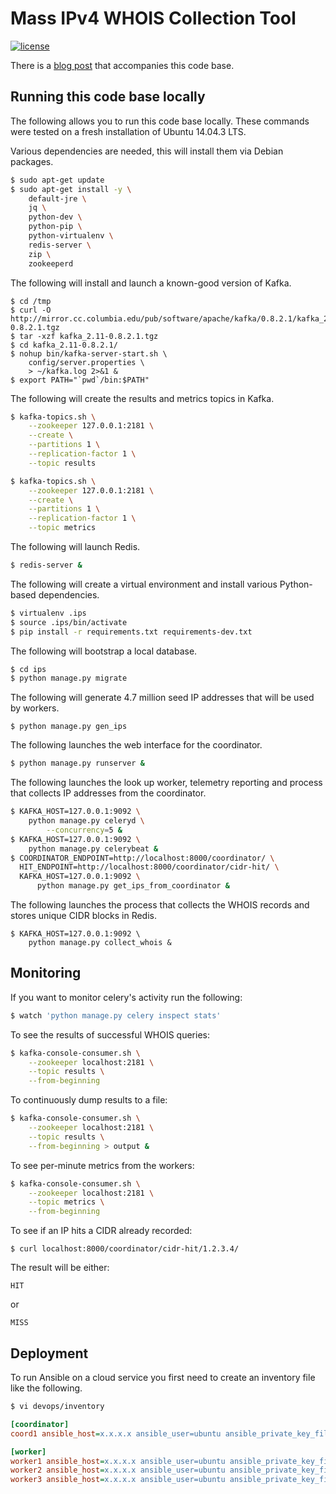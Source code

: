 # Mass IPv4 WHOIS Collection Tool

[![license](http://img.shields.io/badge/license-MIT-red.svg?style=flat)](http://opensource.org/licenses/MIT)

There is a [blog post](http://tech.marksblogg.com/mass-ip-whois-django-kafka.html) that accompanies this code base.

## Running this code base locally

The following allows you to run this code base locally. These commands were tested on a fresh installation of Ubuntu 14.04.3 LTS.

Various dependencies are needed, this will install them via Debian packages.

```bash
$ sudo apt-get update
$ sudo apt-get install -y \
    default-jre \
    jq \
    python-dev \
    python-pip \
    python-virtualenv \
    redis-server \
    zip \
    zookeeperd
```

The following will install and launch a known-good version of Kafka.

```
$ cd /tmp
$ curl -O http://mirror.cc.columbia.edu/pub/software/apache/kafka/0.8.2.1/kafka_2.11-0.8.2.1.tgz
$ tar -xzf kafka_2.11-0.8.2.1.tgz
$ cd kafka_2.11-0.8.2.1/
$ nohup bin/kafka-server-start.sh \
    config/server.properties \
    > ~/kafka.log 2>&1 &
$ export PATH="`pwd`/bin:$PATH"
```

The following will create the results and metrics topics in Kafka.

```bash
$ kafka-topics.sh \
    --zookeeper 127.0.0.1:2181 \
    --create \
    --partitions 1 \
    --replication-factor 1 \
    --topic results

$ kafka-topics.sh \
    --zookeeper 127.0.0.1:2181 \
    --create \
    --partitions 1 \
    --replication-factor 1 \
    --topic metrics
```

The following will launch Redis.

```bash
$ redis-server &
```

The following will create a virtual environment and install various Python-based dependencies.

```bash
$ virtualenv .ips
$ source .ips/bin/activate
$ pip install -r requirements.txt requirements-dev.txt
```

The following will bootstrap a local database.

```bash
$ cd ips
$ python manage.py migrate
```

The following will generate 4.7 million seed IP addresses that will be used by workers.

```
$ python manage.py gen_ips
```

The following launches the web interface for the coordinator.

```bash
$ python manage.py runserver &
```

The following launches the look up worker, telemetry reporting and process that collects IP addresses from the coordinator.

```bash
$ KAFKA_HOST=127.0.0.1:9092 \
    python manage.py celeryd \
        --concurrency=5 &
$ KAFKA_HOST=127.0.0.1:9092 \
    python manage.py celerybeat &
$ COORDINATOR_ENDPOINT=http://localhost:8000/coordinator/ \
  HIT_ENDPOINT=http://localhost:8000/coordinator/cidr-hit/ \
  KAFKA_HOST=127.0.0.1:9092 \
      python manage.py get_ips_from_coordinator &
```

The following launches the process that collects the WHOIS records and stores unique CIDR blocks in Redis.

```
$ KAFKA_HOST=127.0.0.1:9092 \
    python manage.py collect_whois &
```

## Monitoring

If you want to monitor celery's activity run the following:

```bash
$ watch 'python manage.py celery inspect stats'
```

To see the results of successful WHOIS queries:

```bash
$ kafka-console-consumer.sh \
    --zookeeper localhost:2181 \
    --topic results \
    --from-beginning
```

To continuously dump results to a file:

```bash
$ kafka-console-consumer.sh \
    --zookeeper localhost:2181 \
    --topic results \
    --from-beginning > output &
```

To see per-minute metrics from the workers:

```bash
$ kafka-console-consumer.sh \
    --zookeeper localhost:2181 \
    --topic metrics \
    --from-beginning
```

To see if an IP hits a CIDR already recorded:

```
$ curl localhost:8000/coordinator/cidr-hit/1.2.3.4/
```

The result will be either:

```
HIT
```

or

```
MISS
```

## Deployment

To run Ansible on a cloud service you first need to create an inventory file like the following.

```bash
$ vi devops/inventory
```

```ini
[coordinator]
coord1 ansible_host=x.x.x.x ansible_user=ubuntu ansible_private_key_file=~/.ssh/ec2.pem

[worker]
worker1 ansible_host=x.x.x.x ansible_user=ubuntu ansible_private_key_file=~/.ssh/ec2.pem
worker2 ansible_host=x.x.x.x ansible_user=ubuntu ansible_private_key_file=~/.ssh/ec2.pem
worker3 ansible_host=x.x.x.x ansible_user=ubuntu ansible_private_key_file=~/.ssh/ec2.pem
```